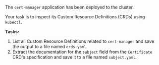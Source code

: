 The `cert-manager` application has been deployed to the cluster.

Your task is to inspect its Custom Resource Definitions (CRDs) using `kubectl`.

**Tasks:**

1.  List all Custom Resource Definitions related to `cert-manager` and save the output to a file named `crds.yaml`.
2.  Extract the documentation for the `subject` field from the `Certificate` CRD's specification and save it to a file named `subject.yaml`.
